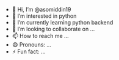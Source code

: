 - 👋 Hi, I’m @asomiddin19
- 👀 I’m interested in python 
- 🌱 I’m currently learning python backend
- 💞️ I’m looking to collaborate on ...
- 📫 How to reach me ...
- 😄 Pronouns: ...
- ⚡ Fun fact: ...

<!---
asomiddin19/asomiddin19 is a ✨ special ✨ repository because its `README.md` (this file) appears on your GitHub profile.
You can click the Preview link to take a look at your changes.
--->
